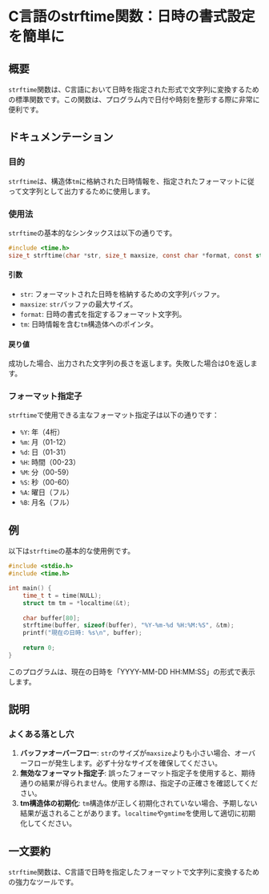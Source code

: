 <!--
Meta Description: # C言語のstrftime関数：日時の書式設定を簡単に ## 概要 `strftime`関数は、C言語において日時を指定された形式で文字列に変換するための標準関数です。この関数は、プログラム内で日付や時刻を整形する際に非常に便利です。 ## ドキュメンテーション ### 目的 `strftime`...
Meta Keywords: strftime, str, buffer, include, time
-->

# C言語のstrftime関数：日時の書式設定を簡単に

## 概要
`strftime`関数は、C言語において日時を指定された形式で文字列に変換するための標準関数です。この関数は、プログラム内で日付や時刻を整形する際に非常に便利です。

## ドキュメンテーション

### 目的
`strftime`は、構造体`tm`に格納された日時情報を、指定されたフォーマットに従って文字列として出力するために使用します。

### 使用法
`strftime`の基本的なシンタックスは以下の通りです。

```c
#include <time.h>
size_t strftime(char *str, size_t maxsize, const char *format, const struct tm *tm);
```

#### 引数
- `str`: フォーマットされた日時を格納するための文字列バッファ。
- `maxsize`: `str`バッファの最大サイズ。
- `format`: 日時の書式を指定するフォーマット文字列。
- `tm`: 日時情報を含む`tm`構造体へのポインタ。

#### 戻り値
成功した場合、出力された文字列の長さを返します。失敗した場合は0を返します。

### フォーマット指定子
`strftime`で使用できる主なフォーマット指定子は以下の通りです：
- `%Y`: 年（4桁）
- `%m`: 月（01-12）
- `%d`: 日（01-31）
- `%H`: 時間（00-23）
- `%M`: 分（00-59）
- `%S`: 秒（00-60）
- `%A`: 曜日（フル）
- `%B`: 月名（フル）

## 例

以下は`strftime`の基本的な使用例です。

```c
#include <stdio.h>
#include <time.h>

int main() {
    time_t t = time(NULL);
    struct tm tm = *localtime(&t);
    
    char buffer[80];
    strftime(buffer, sizeof(buffer), "%Y-%m-%d %H:%M:%S", &tm);
    printf("現在の日時: %s\n", buffer);
    
    return 0;
}
```

このプログラムは、現在の日時を「YYYY-MM-DD HH:MM:SS」の形式で表示します。

## 説明

### よくある落とし穴
1. **バッファオーバーフロー**: `str`のサイズが`maxsize`よりも小さい場合、オーバーフローが発生します。必ず十分なサイズを確保してください。
2. **無効なフォーマット指定子**: 誤ったフォーマット指定子を使用すると、期待通りの結果が得られません。使用する際は、指定子の正確さを確認してください。
3. **tm構造体の初期化**: `tm`構造体が正しく初期化されていない場合、予期しない結果が返されることがあります。`localtime`や`gmtime`を使用して適切に初期化してください。

## 一文要約
`strftime`関数は、C言語で日時を指定したフォーマットで文字列に変換するための強力なツールです。